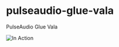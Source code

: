 pulseaudio-glue-vala
====================

PulseAudio Glue Vala

![In Action](http://i.cloudup.com/1cVcn53whd.png "In Action")






